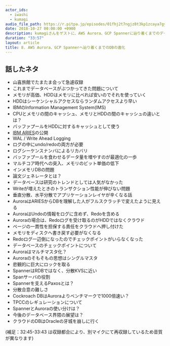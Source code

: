 ```yaml
---
actor_ids:
  - iwashi 
  - kumagi
audio_file_path: https://r.pitpa.jp/episodes/01fhj2t7ngjz8t3kp1zcaya7gy.mp3
date: 2018-10-27 00:00:00 +0900
description: kumagiさんをゲストに、AWS Aurora、GCP Spannerに辿り着くまでのデータベースの進化についてお話いただきました
duration: "33:57"
layout: article
title: 8. AWS Aurora、GCP Spannerへ辿り着くまでのDBの進化
---
```


## 話したネタ

- 山喜旅館でたまたま会って急遽収録
- これまでデータベースがぶつかってきた問題について
- メモリが高価、HDDはメモリに比べれば安いのでそれを使っていく
- HDDはシーケンシャルアクセスならランダムアクセスより早い
- IBMのInformation Management System(IMS)
- CPUとメモリの間のキャッシュ、メモリとHDDの間のキャッシュの違いとは？
- バッファプールをHDDに対するキャッシュとして使う
- [IBM ARIES](https://qiita.com/kumagi/items/14b6593a2e8ae0c56546)の公開
- WAL / Write Ahead Logging
- ログの中にundo/redoの両方が必要
- ログシーケンスナンバによるリカバリ
- バッファプールを食わせるデータ量を増やすのが最適化の一歩
- マルチコア時代への突入、メモリのビット単価の低下
- インメモリDBの問題
- 論文ジェネレータとは？
- データベースは研究のトレンドとしては人気がなかった
- Writeが増えたときのトランザクション性能が伸びない問題
- 垂直分散、水平分散でアプリケーションレイヤが辛くなる話
- AuroraはARIESからDBを理解した人がフルスクラッチで変えたように見える
- AuroraはUndoの情報をログに含めず、Redoを含める
- Auroraの場合は、Redoログを受け取るのがHDDではなくクラウド
- ページの一貫性を担保する責任をクラウドへ押し付けた
- メモリをディスクへ書き戻す必要がなくなる
- Redoログ一辺倒になったのでチェックポイントがいらなくなった
- データベースのチェックポイントについて
- Auroraはマルチマスタ化？
- Auroraのそもそもの思想はシングルマスタ
- 悲観的に巨大にロックを取る
- SpannerはRDBではなく、分散KVSに近い
- Spanサーバの役割
- Spannerを支えるPaxosとは？
- 分散合意の難しさ
- Cockroach DBはAuroraよりベンチマークで1000倍速い？
- TPCCのレギュレーションについて
- SpannerとAuroraの使い分けは？
- 今後のデータベース界隈の展望は？
- クラウドのDBはOracleの牙城を崩しに行く

(補足：32:45-33:43 は収録都合により、別マイクにて再収録しているため音質が異なります)
